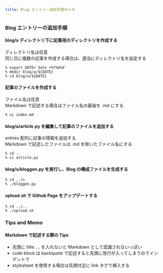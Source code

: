 ```yaml
---
title: Blog エントリー追加手順のメモ
---
```

<link rel="stylesheet" href="./style.css" type="text/css" />

### Blog エントリーの追加手順

#### blog/a ディレクトリ下に記事用のディレクトリを作成する

ディレクトリ名は任意  
同じ日に複数の記事を作成する場合は、適当にディレクトリ名を設定する

    % export DATE=`date +%Y%m%d`
    % mkdir blog/a/${DATE}
    % cd blog/a/${DATE}

#### 記事のファイルを作成する

ファイル名は任意  
Markdown で記述する場合はファイル名の最後を .md にする
    
    % vi index.md

#### blog/a/article.py を編集して記事のファイルを追加する

entries 配列に記事の情報を追加する  
Markdown で記述したファイルは .md を除いたファイル名にする
    
    % cd ..
    % vi article.py

#### blog/s/bloggen.py を実行し、Blog の構成ファイルを生成する

    % cd ../s
    % ./bloggen.py

#### upload.sh で Github Page をアップデートする

    % cd ../..
    % ./upload.sh

### Tips and Memo

#### Markdown で記述する際の Tips

* 先頭に title: ... を入れないと Markdown として認識されないっぽい
* code block は backquote で記述すると先頭に改行が入ってしまうのでインデントで
* stylesheet を使用する場合は先頭付近に link タグで挿入する

